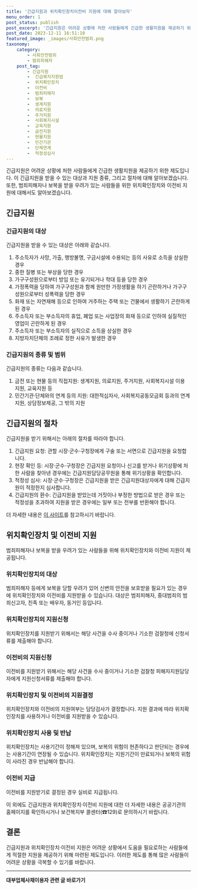 ```yaml
---
title: '긴급지원과 위치확인장치이전비 지원에 대해 알아보자'
menu_order: 1
post_status: publish
post_excerpt: '긴급지원은 어려운 상황에 처한 사람들에게 긴급한 생활지원을 제공하기 위한 제도입니다. 이 긴급지원을 받을 수 있는 대상과 지원 종류, 그리고 절차에 대해 알아보겠습니다. 또한, 범죄피해자나 보복을 받을 우려가 있는 사람들을 위한 위치확인장치와 이전비 지원에 대해서도 알아보겠습니다.'
post_date: 2023-12-11 16:51:10
featured_image: _images/사회안전범죄.png
taxonomy:
    category:
        - 사회안전범죄
        - 범죄피해자
    post_tag:
        - 긴급지원
        -  긴급복지지원법
        -  위치확인장치
        -  이전비
        -  범죄피해자
        -  보복
        -  생계지원
        -  의료지원
        -  주거지원
        -  사회복지시설
        -  교육지원
        -  금전지원
        -  현물지원
        -  민간기관
        -  단체연계
        -  적정성심사
---
```



긴급지원은 어려운 상황에 처한 사람들에게 긴급한 생활지원을 제공하기 위한 제도입니다. 이 긴급지원을 받을 수 있는 대상과 지원 종류, 그리고 절차에 대해 알아보겠습니다. 또한, 범죄피해자나 보복을 받을 우려가 있는 사람들을 위한 위치확인장치와 이전비 지원에 대해서도 알아보겠습니다.

## 긴급지원

### 긴급지원의 대상

긴급지원을 받을 수 있는 대상은 아래와 같습니다.

1. 주소득자가 사망, 가출, 행방불명, 구금시설에 수용되는 등의 사유로 소득을 상실한 경우
2. 중한 질병 또는 부상을 당한 경우
3. 가구구성원으로부터 방임 또는 유기되거나 학대 등을 당한 경우
4. 가정폭력을 당하여 가구구성원과 함께 원만한 가정생활을 하기 곤란하거나 가구구성원으로부터 성폭력을 당한 경우
5. 화재 또는 자연재해 등으로 인하여 거주하는 주택 또는 건물에서 생활하기 곤란하게 된 경우
6. 주소득자 또는 부소득자의 휴업, 폐업 또는 사업장의 화재 등으로 인하여 실질적인 영업이 곤란하게 된 경우
7. 주소득자 또는 부소득자의 실직으로 소득을 상실한 경우
8. 지방자치단체의 조례로 정한 사유가 발생한 경우

### 긴급지원의 종류 및 범위

긴급지원의 종류는 다음과 같습니다.

1. 금전 또는 현물 등의 직접지원: 생계지원, 의료지원, 주거지원, 사회복지시설 이용 지원, 교육지원 등
2. 민간기관·단체와의 연계 등의 지원: 대한적십자사, 사회복지공동모금회 등과의 연계 지원, 상담정보제공, 그 밖의 지원

## 긴급지원의 절차

긴급지원을 받기 위해서는 아래의 절차를 따라야 합니다.

1. 긴급지원 요청: 관할 시장·군수·구청장에게 구술 또는 서면으로 긴급지원을 요청합니다.
2. 현장 확인 등: 시장·군수·구청장은 긴급지원 요청이나 신고를 받거나 위기상황에 처한 사람을 찾아낸 경우에는 긴급지원담당공무원을 통해 위기상황을 확인합니다.
3. 적정성 심사: 시장·군수·구청장은 긴급지원을 받은 긴급지원대상자에게 대해 긴급지원이 적정한지 심사합니다.
4. 긴급지원의 환수: 긴급지원을 받았는데 거짓이나 부정한 방법으로 받은 경우 또는 적정성을 초과하여 지원을 받은 경우에는 일부 또는 전부를 반환해야 합니다.

더 자세한 내용은 [이 사이트](https://www.bokjiro.go.kr)를 참고하시기 바랍니다.

## 위치확인장치 및 이전비 지원

범죄피해자나 보복을 받을 우려가 있는 사람들을 위해 위치확인장치와 이전비 지원이 제공됩니다.

### 위치확인장치의 대상

범죄피해자 등에게 보복을 당할 우려가 있어 신변의 안전을 보호받을 필요가 있는 경우에 위치확인장치와 이전비를 지원받을 수 있습니다. 대상은 범죄피해자, 중대범죄의 범죄신고자, 친족 또는 배우자, 동거인 등입니다.

### 위치확인장치의 지원신청

위치확인장치를 지원받기 위해서는 해당 사건을 수사 중이거나 기소한 검찰청에 신청서류를 제출해야 합니다.

### 이전비의 지원신청

이전비를 지원받기 위해서는 해당 사건을 수사 중이거나 기소한 검찰청 피해자지원담당자에게 지원신청서류를 제출해야 합니다.

### 위치확인장치 및 이전비의 지원결정

위치확인장치와 이전비의 지원여부는 담당검사가 결정합니다. 지원 결과에 따라 위치확인장치를 사용하거나 이전비를 지원받을 수 있습니다.

### 위치확인장치 사용 및 반납

위치확인장치는 사용기간이 정해져 있으며, 보복의 위험이 현존하다고 판단되는 경우에는 사용기간이 연장될 수 있습니다. 위치확인장치는 지원기간이 만료되거나 보복의 위험이 사라진 경우 반납해야 합니다.

### 이전비 지급

이전비를 지원받기로 결정된 경우 실비로 지급됩니다.

이 외에도 긴급지원과 위치확인장치·이전비 지원에 대한 더 자세한 내용은 공공기관의 홈페이지를 확인하시거나 보건복지부 콜센터(☎129)로 문의하시기 바랍니다.

## 결론

긴급지원과 위치확인장치·이전비 지원은 어려운 상황에서 도움을 필요로하는 사람들에게 적절한 지원을 제공하기 위해 마련된 제도입니다. 이러한 제도를 통해 많은 사람들이 어려운 상황을 극복할 수 있기를 바랍니다.
<!-- wp:separator -->
<hr class="wp-block-separator has-alpha-channel-opacity"/>
<!-- /wp:separator -->

<!-- wp:group {"backgroundColor":"base","layout":{"type":"constrained"}} -->
<div class="wp-block-group has-base-background-color has-background"><!-- wp:paragraph {"align":"center","fontSize":"medium"} -->
<p class="has-text-align-center has-large-font-size"><strong>대부업체사채이용자 관련 글 바로가기</strong></p>
<!-- /wp:paragraph -->


<!-- wp:latest-posts
{"categories":[{"id":13558,"count":19,"description":"","link":"https://uknowlaw.com/category/%eb%8c%80%eb%b6%80%ec%97%85%ec%b2%b4%ec%82%ac%ec%b1%84%ec%9d%b4%ec%9a%a9%ec%9e%90/","name":"대부업체사채이용자","slug":"대부업체사채이용자","taxonomy":"category","parent":0,"meta":[],"_links":{"self":[{"href":"https://uknowlaw.com/wp-json/wp/v2/categories/13558"}],"collection":[{"href":"https://uknowlaw.com/wp-json/wp/v2/categories"}],"about":[{"href":"https://uknowlaw.com/wp-json/wp/v2/taxonomies/category"}],"wp:post_type":[{"href":"https://uknowlaw.com/wp-json/wp/v2/posts?categories=13558"}],"curies":[{"name":"wp","href":"https://api.w.org/{rel}","templated":true}]}}],"postsToShow":100,"excerptLength":28,"postLayout":"grid","columns":2,"featuredImageAlign":"left","featuredImageSizeSlug":"large","fontSize":"small"} /--></div>
<!-- /wp:group -->